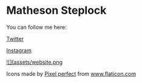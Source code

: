 # Matheson Steplock

You can follow me here:

[Twitter]

[Instagram]

[![](assets/website.png](https://mathesonsteplock.ca/)

Icons made by <a href="https://www.flaticon.com/authors/pixel-perfect" title="Pixel perfect">Pixel perfect</a> from <a href="https://www.flaticon.com/" title="Flaticon"> www.flaticon.com</a>

[Twitter]: https://twitter.com/MathesonStep
[Instagram]: https://www.instagram.com/realmathesonstep/
<!-- [Website]: https://mathesonsteplock.ca/ -->

